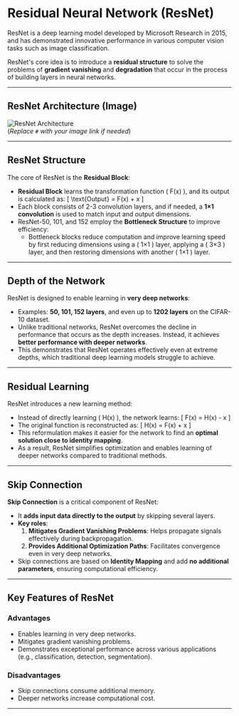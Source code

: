# Residual Neural Network (ResNet)

ResNet is a deep learning model developed by Microsoft Research in 2015, and has demonstrated innovative performance in various computer vision tasks such as image classification.

ResNet's core idea is to introduce a **residual structure** to solve the problems of **gradient vanishing** and **degradation** that occur in the process of building layers in neural networks.

---

## ResNet Architecture (Image)
![ResNet Architecture](#)  
(*Replace `#` with your image link if needed*)

---

##  ResNet Structure

The core of ResNet is the **Residual Block**:
- **Residual Block** learns the transformation function \( F(x) \), and its output is calculated as:
  \[
  \text{Output} = F(x) + x
  \]
- Each block consists of 2-3 convolution layers, and if needed, a **1×1 convolution** is used to match input and output dimensions.
- ResNet-50, 101, and 152 employ the **Bottleneck Structure** to improve efficiency:
  - Bottleneck blocks reduce computation and improve learning speed by first reducing dimensions using a \( 1×1 \) layer, applying a \( 3×3 \) layer, and then restoring dimensions with another \( 1×1 \) layer.

---

## Depth of the Network

ResNet is designed to enable learning in **very deep networks**:
- Examples: **50, 101, 152 layers**, and even up to **1202 layers** on the CIFAR-10 dataset.
- Unlike traditional networks, ResNet overcomes the decline in performance that occurs as the depth increases. Instead, it achieves **better performance with deeper networks**.
- This demonstrates that ResNet operates effectively even at extreme depths, which traditional deep learning models struggle to achieve.

---

##  Residual Learning

ResNet introduces a new learning method:
- Instead of directly learning \( H(x) \), the network learns:
  \[
  F(x) = H(x) - x
  \]
- The original function is reconstructed as:
  \[
  H(x) = F(x) + x
  \]
- This reformulation makes it easier for the network to find an **optimal solution close to identity mapping**.  
- As a result, ResNet simplifies optimization and enables learning of deeper networks compared to traditional methods.

---

##  Skip Connection

**Skip Connection** is a critical component of ResNet:
- It **adds input data directly to the output** by skipping several layers.
- **Key roles**:
  1. **Mitigates Gradient Vanishing Problems**: Helps propagate signals effectively during backpropagation.
  2. **Provides Additional Optimization Paths**: Facilitates convergence even in very deep networks.  
- Skip connections are based on **Identity Mapping** and add **no additional parameters**, ensuring computational efficiency.

---

##  Key Features of ResNet
### Advantages
- Enables learning in very deep networks.
- Mitigates gradient vanishing problems.
- Demonstrates exceptional performance across various applications (e.g., classification, detection, segmentation).
  
### Disadvantages
- Skip connections consume additional memory.
- Deeper networks increase computational cost.

---
